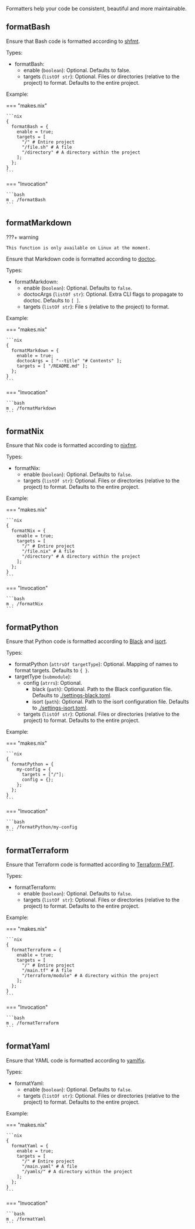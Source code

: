 Formatters help your code be consistent, beautiful and more maintainable.

## formatBash

Ensure that Bash code is formatted
according to [shfmt](https://github.com/mvdan/sh).

Types:

- formatBash:
    - enable (`boolean`): Optional.
        Defaults to false.
    - targets (`listOf str`): Optional.
        Files or directories (relative to the project) to format.
        Defaults to the entire project.

Example:

=== "makes.nix"

    ```nix
    {
      formatBash = {
        enable = true;
        targets = [
          "/" # Entire project
          "/file.sh" # A file
          "/directory" # A directory within the project
        ];
      };
    }
    ```

=== "Invocation"

    ```bash
    m . /formatBash
    ```

## formatMarkdown

???+ warning

    This function is only available on Linux at the moment.

Ensure that Markdown code is formatted
according to [doctoc](https://github.com/thlorenz/doctoc).

Types:

- formatMarkdown:
    - enable (`boolean`): Optional.
        Defaults to `false`.
    - doctocArgs (`listOf str`): Optional.
        Extra CLI flags to propagate to doctoc.
        Defaults to `[ ]`.
    - targets (`listOf str`):
        File  s (relative to the project) to format.

Example:

=== "makes.nix"

    ```nix
    {
      formatMarkdown = {
        enable = true;
        doctocArgs = [ "--title" "# Contents" ];
        targets = [ "/README.md" ];
      };
    }
    ```

=== "Invocation"

    ```bash
    m . /formatMarkdown
    ```

## formatNix

Ensure that Nix code is formatted
according to [nixfmt](https://github.com/NixOS/nixfmt).

Types:

- formatNix:
    - enable (`boolean`): Optional.
        Defaults to `false`.
    - targets (`listOf str`): Optional.
        Files or directories (relative to the project) to format.
        Defaults to the entire project.

Example:

=== "makes.nix"

    ```nix
    {
      formatNix = {
        enable = true;
        targets = [
          "/" # Entire project
          "/file.nix" # A file
          "/directory" # A directory within the project
        ];
      };
    }
    ```

=== "Invocation"

    ```bash
    m . /formatNix
    ```

## formatPython

Ensure that Python code is formatted
according to [Black](https://github.com/psf/black)
and [isort](https://github.com/PyCQA/isort).

Types:

- formatPython (`attrsOf targetType`): Optional.
    Mapping of names to format targets.
    Defaults to `{ }`.
- targetType (`submodule`):
    - config (`atrrs`): Optional.
        - black (`path`): Optional.
            Path to the Black configuration file.
            Defaults to [./settings-black.toml](https://github.com/fluidattacks/makes/blob/main/src/evaluator/modules/format-python/settings-black.toml).
        - isort (`path`): Optional.
            Path to the isort configuration file.
            Defaults to [./settings-isort.toml](https://github.com/fluidattacks/makes/blob/main/src/evaluator/modules/format-python/settings-isort.toml).
    - targets (`listOf str`): Optional.
        Files or directories (relative to the project) to format.
        Defaults to the entire project.

Example:

=== "makes.nix"

    ```nix
    {
      formatPython = {
        my-config = {
          targets = ["/"];
          config = {};
        };
      };
    }
    ```

=== "Invocation"

    ```bash
    m . /formatPython/my-config
    ```

## formatTerraform

Ensure that Terraform code is formatted
according to [Terraform FMT](https://www.terraform.io/docs/cli/commands/fmt.html).

Types:

- formatTerraform:
    - enable (`boolean`): Optional.
        Defaults to `false`.
    - targets (`listOf str`): Optional.
        Files or directories (relative to the project) to format.
        Defaults to the entire project.

Example:

=== "makes.nix"

    ```nix
    {
      formatTerraform = {
        enable = true;
        targets = [
          "/" # Entire project
          "/main.tf" # A file
          "/terraform/module" # A directory within the project
        ];
      };
    }
    ```

=== "Invocation"

    ```bash
    m . /formatTerraform
    ```

## formatYaml

Ensure that YAML code
is formatted according to [yamlfix](https://github.com/lyz-code/yamlfix).

Types:

- formatYaml:
    - enable (`boolean`): Optional.
        Defaults to `false`.
    - targets (`listOf str`): Optional.
        Files or directories (relative to the project) to format.
        Defaults to the entire project.

Example:

=== "makes.nix"

    ```nix
    {
      formatYaml = {
        enable = true;
        targets = [
          "/" # Entire project
          "/main.yaml" # A file
          "/yamls/" # A directory within the project
        ];
      };
    }
    ```

=== "Invocation"

    ```bash
    m . /formatYaml
    ```
